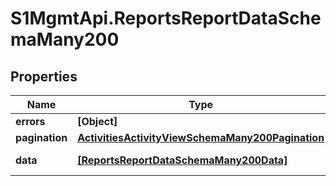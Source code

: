 # S1MgmtApi.ReportsReportDataSchemaMany200

## Properties
Name | Type | Description | Notes
------------ | ------------- | ------------- | -------------
**errors** | **[Object]** | Errors | [optional] 
**pagination** | [**ActivitiesActivityViewSchemaMany200Pagination**](ActivitiesActivityViewSchemaMany200Pagination.md) |  | 
**data** | [**[ReportsReportDataSchemaMany200Data]**](ReportsReportDataSchemaMany200Data.md) | Response data | [optional] 


